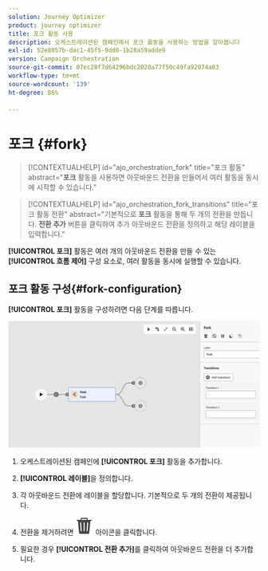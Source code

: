 ```yaml
---
solution: Journey Optimizer
product: journey optimizer
title: 포크 활동 사용
description: 오케스트레이션된 캠페인에서 포크 활동을 사용하는 방법을 알아봅니다
exl-id: 52e8057b-dac1-45f5-9dd0-1b28a59adde9
version: Campaign Orchestration
source-git-commit: 07ec28f7d64296bdc2020a77f50c49fa92074a83
workflow-type: tm+mt
source-wordcount: '139'
ht-degree: 86%

---
```



# 포크 {#fork}

>[!CONTEXTUALHELP]
>id="ajo_orchestration_fork"
>title="포크 활동"
>abstract="**포크** 활동을 사용하면 아웃바운드 전환을 만들어서 여러 활동을 동시에 시작할 수 있습니다."

>[!CONTEXTUALHELP]
>id="ajo_orchestration_fork_transitions"
>title="포크 활동 전환"
>abstract="기본적으로 **포크** 활동을 통해 두 개의 전환을 만듭니다. **전환 추가** 버튼을 클릭하여 추가 아웃바운드 전환을 정의하고 해당 레이블을 입력합니다."

**[!UICONTROL 포크]** 활동은 여러 개의 아웃바운드 전환을 만들 수 있는 **[!UICONTROL 흐름 제어]** 구성 요소로, 여러 활동을 동시에 실행할 수 있습니다.

## 포크 활동 구성{#fork-configuration}

**[!UICONTROL 포크]** 활동을 구성하려면 다음 단계를 따릅니다.

![](../assets/workflow-fork.png)

1. 오케스트레이션된 캠페인에 **[!UICONTROL 포크]** 활동을 추가합니다.

1. **[!UICONTROL 레이블]**&#x200B;을 정의합니다.

1. 각 아웃바운드 전환에 레이블을 할당합니다. 기본적으로 두 개의 전환이 제공됩니다.

1. 전환을 제거하려면 ![](../assets/do-not-localize/Smock_Delete_18_N.svg) 아이콘을 클릭합니다.

1. 필요한 경우 **[!UICONTROL 전환 추가]**&#x200B;를 클릭하여 아웃바운드 전환을 더 추가합니다.
